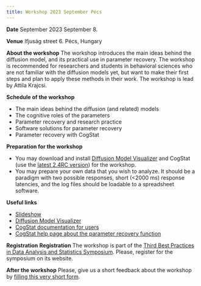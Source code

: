```yaml
---
title: Workshop 2023 September Pécs
---
```

**Date** September 2023 September 8.

**Venue** Ifjuság street 6. Pécs, Hungary

**About the workshop** The workshop introduces the main ideas behind the diffusion model, and its practical use in parameter recovery. The workshop is recommended for researchers and students in behavioral sciences who are not familiar with the diffusion models yet, but want to make their first steps and plan to apply these methods in their work. The workshop is lead by Attila Krajcsi.

**Schedule of the workshop**
* The main ideas behind the diffusion (and related) models
* The cognitive roles of the parameters
* Parameter recovery and research practice
* Software solutions for parameter recovery
* Parameter recovery with CogStat

**Preparation for the workshop**
* You may download and install [Diffusion Model Visualizer](https://osf.io/4en3b/) and CogStat (use the [latest 2.4RC version](https://github.com/cogstat/cogstat/releases/tag/2.4rc)) for the workshop.
* You may prepare your own data that you wish to analyze. It should be a paradigm with two possible responses, short (<2000 ms) response latencies, and the log files should be loadable to a spreadsheet software.

**Useful links**
* [Slideshow](https://docs.google.com/presentation/d/1QYMjPLz1APbyurjUOk7OQy8Sd8rCYxGYDRgMl4geHBo/edit?usp=sharing)
* [Diffusion Model Visualizer](https://osf.io/4en3b/)
* [CogStat documentation for users](https://doc.cogstat.org/)
* [CogStat help page about the parameter recovery function](Behavioral-data-diffusion-analysis)

**Registration** **Registration** The workshop is part of the [Third Best Practices in Data Analysis and Statistics Symposium](https://www.cogstat.org/best_practices_symposium/). Please, register for the symposium on its website.

**After the workshop** Please, give us a short feedback about the workshop by [filling this very short form](https://forms.gle/1ye59KG7485ZyZ1a7).
